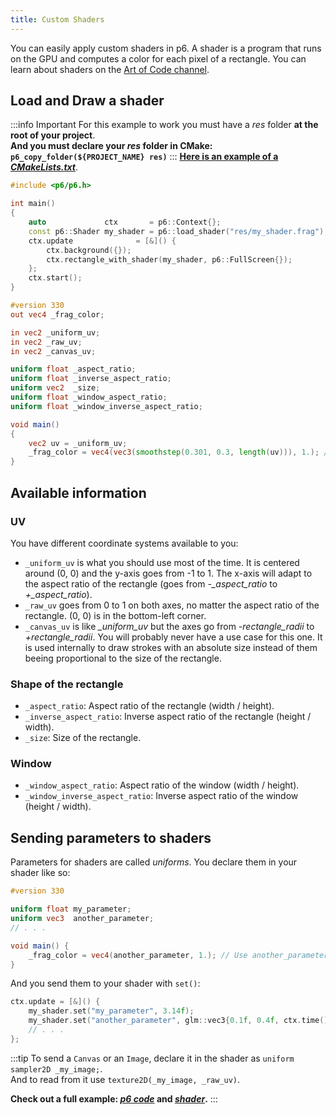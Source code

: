 ```yaml
---
title: Custom Shaders
---
```


You can easily apply custom shaders in p6. A shader is a program that runs on the GPU and computes a color for each pixel of a rectangle. You can learn about shaders on the [Art of Code channel](https://youtu.be/u5HAYVHsasc?list=PLGmrMu-IwbguU_nY2egTFmlg691DN7uE5).

## Load and Draw a shader

:::info Important
For this example to work you must have a *res* folder **at the root of your project**.<br/>
**And you must declare your *res* folder in CMake: `p6_copy_folder(${PROJECT_NAME} res)`**
:::
[**Here is an example of a _CMakeLists.txt_**](https://github.com/JulesFouchy/p6-docs/blob/main/examples/complete/CMakeLists.txt).

```cpp
#include <p6/p6.h>

int main()
{
    auto             ctx       = p6::Context{};
    const p6::Shader my_shader = p6::load_shader("res/my_shader.frag");
    ctx.update              = [&]() {
        ctx.background({});
        ctx.rectangle_with_shader(my_shader, p6::FullScreen{});
    };
    ctx.start();
}
```

```glsl title="res/my_shader.frag"
#version 330
out vec4 _frag_color;

in vec2 _uniform_uv;
in vec2 _raw_uv;
in vec2 _canvas_uv;

uniform float _aspect_ratio;
uniform float _inverse_aspect_ratio;
uniform vec2  _size;
uniform float _window_aspect_ratio;
uniform float _window_inverse_aspect_ratio;

void main()
{
    vec2 uv = _uniform_uv;
    _frag_color = vec4(vec3(smoothstep(0.301, 0.3, length(uv))), 1.); // Draw a white disk
}
```

## Available information

### UV

You have different coordinate systems available to you:
- `_uniform_uv` is what you should use most of the time. It is centered around (0, 0) and the y-axis goes from -1 to 1. The x-axis will adapt to the aspect ratio of the rectangle (goes from *-_aspect_ratio* to *+_aspect_ratio*).
- `_raw_uv` goes from 0 to 1 on both axes, no matter the aspect ratio of the rectangle. (0, 0) is in the bottom-left corner.
- `_canvas_uv` is like *_uniform_uv* but the axes go from *-rectangle_radii* to *+rectangle_radii*. You will probably never have a use case for this one. It is used internally to draw strokes with an absolute size instead of them beeing proportional to the size of the rectangle.

### Shape of the rectangle

- `_aspect_ratio`: Aspect ratio of the rectangle (width / height).
- `_inverse_aspect_ratio`: Inverse aspect ratio of the rectangle (height / width).
- `_size`: Size of the rectangle.

### Window

- `_window_aspect_ratio`: Aspect ratio of the window (width / height).
- `_window_inverse_aspect_ratio`: Inverse aspect ratio of the window (height / width).

## Sending parameters to shaders

Parameters for shaders are called *uniforms*. You declare them in your shader like so:

```glsl title="res/my_shader.frag"
#version 330

uniform float my_parameter;
uniform vec3  another_parameter;
// . . .

void main() {
    _frag_color = vec4(another_parameter, 1.); // Use another_parameter like any other variable
}
```

And you send them to your shader with `set()`:

```cpp
ctx.update = [&]() {
    my_shader.set("my_parameter", 3.14f);
    my_shader.set("another_parameter", glm::vec3{0.1f, 0.4f, ctx.time()});
    // . . .
};
```

:::tip
To send a `Canvas` or an `Image`, declare it in the shader as `uniform sampler2D _my_image;`.<br/>
And to read from it use `texture2D(_my_image, _raw_uv)`.

**Check out a full example: [_p6 code_](https://github.com/JulesFouchy/p6-docs/blob/main/tests/passing_images_to_shaders.cpp) and [_shader_](https://github.com/JulesFouchy/p6-docs/blob/main/tests/res/shader_applied_to_image.frag).**
:::